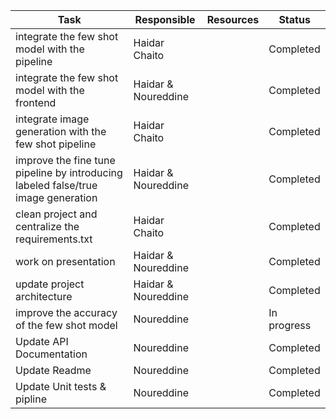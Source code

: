 | **Task**                                                                          | **Responsible**     | **Resources** | **Status**  |
| --------------------------------------------------------------------------------- | ------------------- | ------------- | ----------- |
| integrate the few shot model with the pipeline                                    | Haidar Chaito       |               | Completed   |
| integrate the few shot model with the frontend                                    | Haidar & Noureddine |               | Completed   |
| integrate image generation with the few shot pipeline                             | Haidar Chaito       |               | Completed   |
| improve the fine tune pipeline by introducing labeled false/true image generation | Haidar & Noureddine |               | Completed   |
| clean project and centralize the requirements.txt                                 | Haidar Chaito       |               | Completed   |
| work on presentation                                                              | Haidar & Noureddine |               | Completed   |
| update project architecture                                                       | Haidar & Noureddine |               | Completed   |
| improve the accuracy of the few shot model                                        | Noureddine          |               | In progress |
| Update API Documentation                                                          | Noureddine          |               | Completed   |
| Update Readme                                                                     | Noureddine          |               | Completed   |
| Update Unit tests & pipline                                                                   | Noureddine          |               | Completed   |